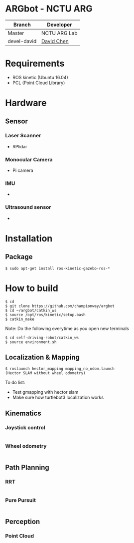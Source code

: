 # ARGbot - NCTU ARG

|Branch | Developer |
|-------|--------|
|Master |NCTU ARG Lab|
|devel-david|[David Chen](https://github.com/championway)|

# Requirements

- ROS kinetic (Ubuntu 16.04)
- PCL (Point Cloud Library)

# Hardware

## Sensor


### Laser Scanner
- RPlidar

### Monocular Camera
- Pi camera

### IMU
- 

### Ultrasound sensor
- 

# Installation

## Package

```
$ sudo apt-get install ros-kinetic-gazebo-ros-*
```

# How to build

```
$ cd
$ git clone https://github.com/championway/argbot
$ cd ~/argbot/catkin_ws
$ source /opt/ros/kinetic/setup.bash
$ catkin_make
```
Note:
Do the following everytime as you open new terminals

```
$ cd self-driving-robot/catkin_ws
$ source environment.sh
```

## Localization & Mapping

```
$ roslaunch hector_mapping mapping_no_odom.launch
(Hector SLAM without wheel odometry)
```
To do list:
- Test gmapping with hector slam 
- Make sure how turtlebot3 localization works

## Kinematics

### Joystick control

```
```

### Wheel odometry

```
```

## Path Planning

### RRT

```
```

### Pure Pursuit

```
```
## Perception

### Point Cloud

```
```

